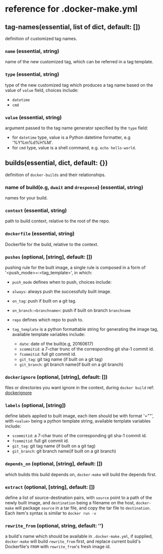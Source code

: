 # reference for .docker-make.yml

## tag-names(essential, list of dict, default: [])
definition of customized tag names.

### `name` (essential, string)
name of the new customized tag, which can be referred in a tag template.

### `type` (essential, string)
type of the new customized tag which produces a tag name based on the value of `value` field, choices include:
* `datetime`
* `cmd`

### `value` (essential, string)
argument passed to the tag name generator specified by the `type` field:
* for `datetime` type, value is a Python datetime formatter, e.g '%Y%m%d%H%M'.
* for `cmd` type, value is a shell command, e.g. `echo hello-world`.


## builds(essential, dict, default: {})
definition of `docker-builds` and their relationships.

### name of build(e.g, `dwait` and `dresponse`) (essential, string)
names for your build.

### `context` (essential, string)
path to build context, relative to the root of the repo.

### `dockerfile` (essential, string)
Dockerfile for the build, relative to the context.

### `pushes` (optional, [string], default: [])
pushing rule for the built image, a single rule is composed in a form of  '<push_mode>=<repo>:<tag_template>',
in which:
  * `push_mode` defines when to push, choices include:
  * `always`: always push the successfully built image.
  * `on_tag`: push if built on a git tag.
  * `on_branch:<branchname>`: push if built on branch `branchname`

* `repo` defines which repo to push to.

* `tag_template` is a python formattable string for generating the image tag, available template variables include:
  * `date`: date of the built(e.g, 20160617)
  * `scommitid`: a 7-char trunc of the corresponding git sha-1 commit id.
  * `fcommitid`: full git commit id.
  * `git_tag`: git tag name (if built on a git tag)
  * `git_branch`: git branch name(if built on a git branch)

### `dockerignore` (optional, [string], default: [])
files or directories you want ignore in the context, during `docker build`
ref: [dockerignore](https://docs.docker.com/engine/reference/builder/#dockerignore-file)

### `labels` (optional, [string])
define labels applied to built image, each item should be with format '<key>="<value>"', with `<value>`
being a python template string, available template variables include:
* `scommitid`: a 7-char trunc of the corresponding git sha-1 commit id.
* `fcommitid`: full git commit id.
* `git_tag`: git tag name (if built on a git tag)
* `git_branch`: git branch name(if built on a git branch)

### `depends_on` (optional, [string], default: [])
which builds this build depends on, `docker-make` will build the depends first.

### `extract` (optional, [string], default: [])
define a list of source-destination pairs, with `source` point to a path of the newly built image, and `destination` being a filename on the host, `docker-make` will package `source` in a tar file, and copy the tar file to `destination`. Each item's syntax is similar to `docker run -v`

### `rewrite_from` (optional, string, default: '')
a build's name which should be available in `.docker-make.yml`, if supplied, `docker-make` will build `rewrite_from` first, and replace current build's Dockerfile's `FROM` with `rewrite_from`'s fresh image id.
